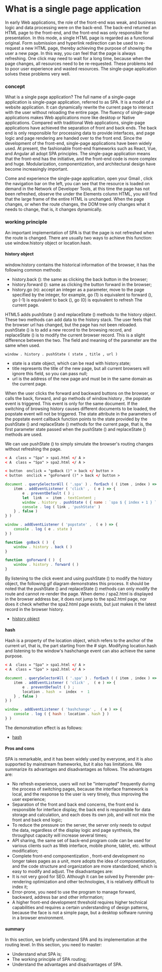 # What is a single page application

In early Web applications, the role of the front-end was weak, and business logic and data processing were on the back-end. The back-end returned an HTML page to the front-end, and the front-end was only responsible for presentation. In this mode, a single HTML page is regarded as a functional original. Form submission and hyperlink redirection can be used to re-request a new HTML page, thereby achieving the purpose of showing the user a new page. In this way, you can feel that the page is always refreshing. One click may need to wait for a long time, because when the page changes, all resources need to be re-requested. These problems led to poor user experience and wasted resources. The single-page application solves these problems very well.

### concept

What is a single page application? The full name of a single-page application is single-page application, referred to as SPA. It is a model of a website application. It can dynamically rewrite the current page to interact with the user without reloading the entire page. The fluency of single-page applications makes Web applications more like desktop or Native applications. Compared with traditional Web applications, single-page applications have achieved the separation of front and back ends. The back end is only responsible for processing data to provide interfaces, and page logic and page rendering are handed over to the front end. Since the development of the front-end, single-page applications have been widely used. At present, the fashionable front-end frameworks such as React, Vue, and Angular all adopt SPA principles. The single-page application means that the front-end has the initiative, and the front-end code is more complex and huge. Modularization, componentization, and architectural design have become increasingly important.

Come and experience the single-page application, open your Gmail , click the navigation bar on the left, you can see that the resource is loaded on demand in the Network of Developer Tools, at this time the page has not been refreshed, observe the under the Elements column HTML, you will find that the large frame of the entire HTML is unchanged. When the page changes, or when the route changes, the DOM tree only changes what it needs to change, that is, it changes dynamically.

### working principle

An important implementation of SPA is that the page is not refreshed when the route is changed. There are usually two ways to achieve this function: use window.history object or location.hash.

#### history object

window.history contains the historical information of the browser, it has the following common methods:

*  history.back (): the same as clicking the back button in the browser;
* history.forward (): same as clicking the button forward in the browser;
* history.go (n): accept an integer as a parameter, move to the page specified by the integer, for example, go (1) is equivalent to forward (), go (-1) is equivalent to back (), go (0) is equivalent to refresh The current page.

HTML5 adds pushState () and replaceState () methods to the history object. These two methods can add data to the history stack. The user feels that the browser url has changed, but the page has not been reloaded. pushState () is to add a new record to the browsing record, and replaceState () is to modify the current browser record. This is a slight difference between the two. The field and meaning of the parameter are the same when used.

```
window . history . pushState ( state , title , url ) 
```

* state is a state object, which can be read with history.state;
* title represents the title of the new page, but all current browsers will ignore this field, so you can pass null;
* url is the address of the new page and must be in the same domain as the current page.


When the user clicks the forward and backward buttons on the browser, or calls the back, forward, and go methods of window.history , the popstate event is triggered. This event is only for the same document. If the switching of browsing history causes different documents to be loaded, the popstate event will not be triggered. The state attribute in the parameters of the popstate event callback function points to the state provided by the pushState () and replaceState () methods for the current page, that is, the first parameter state passed when the pushState () and replaceState () methods are used.

We can use pushState () to simply simulate the browser's routing changes without refreshing the page.

```HTML
< A  class = "Spa" > spa1.html </ A >
< A  class = "Spa" > spa2.html </ A >

< button  onclick = "goBack ()" > back </ button >
< button  onclick = "goForward ()" > back </ button >
```

````js
document . querySelectorAll ( '.spa' ) . forEach ( ( item , index ) => {   
    item . addEventListener ( 'click' ,  ( e ) => {  
        e . preventDefault ( ) ;
        let  link  =  item . textContent ;
        window . history . pushState ( { name : `spa $ { index + 1 } ` } , link , link )     
        console . log ( link , 'pushState' ) 
    } , false ) 
} )

window . addEventListener ( 'popstate' ,  ( e ) => {  
    console . log ( e . state )
} )

function  goBack ( )  {
    window . history . back ( )
}

function  goForward ( )  {
    window . history . forward ( )
}
````

By listening to the click event and using pushState () to modify the history object, the following gif diagram demonstrates this process. It should be noted that the pushState () and replaceState () methods can only modify the route and cannot re-render the page. When demo / spa2.html is displayed in the browser address bar, it does not jump to the spa2.html page, nor does it check whether the spa2.html page exists, but just makes it the latest record in the browser history.

- [history object](../images/1550731002838-34e3ad28-2ffe-4a2f-89e9-959d1ded860f.gif)


#### hash
Hash is a property of the location object, which refers to the anchor of the current url, that is, the part starting from the # sign. Modifying location.hash and listening to the window's hashchange event can also achieve the same purpose.
```HTML
< A  class = "Spa" > spa1.html </ A >
< A  class = "Spa" > spa2.html </ A >
```

```js
document . querySelectorAll ( '.spa' ) . forEach ( ( item , index ) => {   
    item . addEventListener ( 'click' ,  ( e ) => {  
        e . preventDefault ( ) ;
        location . hash  =  index  +  1
    } , false ) 
} )

window . addEventListener ( 'hashchange' ,  ( e ) => {  
    console . log ( { hash : location . hash } )   
} )
```

The demonstration effect is as follows:
- [hash](../images/1550731247958-fcce7db5-412e-4d9b-a5c7-40e6f146ea39.gif)

#### Pros and cons
SPA is remarkable, and it has been widely used by everyone, and it is also supported by mainstream frameworks, but it also has limitations. We summarize its advantages and disadvantages as follows.
The advantages are:
* No refresh experience, users will not be "interrupted" frequently during the process of switching pages, because the interface framework is local, and the response to the user is very timely, thus improving the user experience;
* Separation of the front and back end concerns, the front end is responsible for interface display, the back end is responsible for data storage and calculation, and each does its own job, and will not mix the front and back end logic;
* To reduce the pressure on the server, the server only needs to output the data, regardless of the display logic and page synthesis, the throughput capacity will increase several times;
* API sharing, the same set of back-end program code can be used for various clients such as Web interface, mobile phone, tablet, etc. without modification;
* Complete front-end componentization , front-end development no longer takes pages as a unit, more adopts the idea of componentization, and the code structure and organization are more standardized, which is easy to modify and adjust.
The disadvantages are:
* It is not very good for SEO. Although it can be solved by Prerender pre-rendering optimization and other technologies, it is relatively difficult to index it;
* Error-prone, you need to use the program to manage forward, backward, address bar and other information;
* A higher front-end development threshold requires higher technical capabilities and requires a certain understanding of design patterns, because the face is not a simple page, but a desktop software running in a browser environment.

#### summary
In this section, we briefly understand SPA and its implementation at the routing level. In this section, you need to master:
* Understand what SPA is;
* The working principle of SPA routing;
* Understand the advantages and disadvantages of SPA.